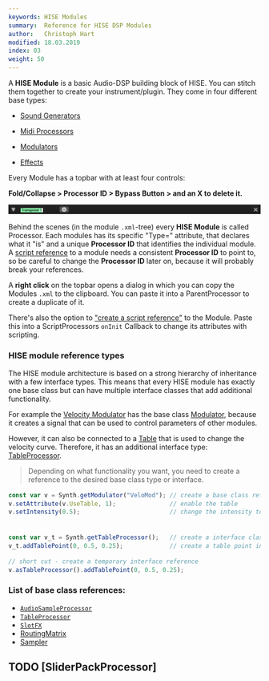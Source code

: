 ```yaml
---
keywords: HISE Modules
summary:  Reference for HISE DSP Modules
author:   Christoph Hart
modified: 18.03.2019
index: 03
weight: 50
---
```


A **HISE Module** is a basic Audio-DSP building block of HISE. You can stitch them together to create your instrument/plugin. They come in four different base types:

- [Sound Generators](/hise-modules/sound-generators) 

- [Midi Processors](/hise-modules/midi-processors) 

- [Modulators](/hise-modules/modulators)

- [Effects](/hise-modules/effects) 

Every Module has a topbar with at least four controls:  

**Fold/Collapse > Processor ID > Bypass Button > and an X to delete it.** 

![transposer topbar](images/custom/transposer-topbar.png)

Behind the scenes (in the module `.xml`-tree) every **HISE Module** is called Processor. Each modules has its specific "Type=" attribute, that declares what it "is" and a unique **Processor ID** that identifies the individual module. A [script reference](/scripting/scripting-in-hise#module-references) to a module needs a consistent **Processor ID** to point to, so be careful to change the **Processor ID** later on, because it will probably break your references.  

A **right click** on the topbar opens a dialog in which you can copy the Modules `.xml` to the clipboard. You can paste it into a ParentProcessor to create a duplicate of it.

There's also the option to ["create a script reference"](/scripting/scripting-in-hise#module-references) to the Module. Paste this into a ScriptProcessors `onInit` Callback to change its attributes with scripting. 


### HISE module reference types

The HISE module architecture is based on a strong hierarchy of inheritance with a few interface types. This means that every HISE module has exactly one base class but can have multiple interface classes that add additional functionality.  

For example the [Velocity Modulator](/hise-modules/modulators/voice-start-modulators/list/velocity) has the base class [Modulator](/scripting/scripting-api/modulator), because it creates a signal that can be used to control parameters of other modules.  

However, it can also be connected to a [Table](/ui-components/plugin-components/table) that is used to change the velocity curve. Therefore, it has an additional interface type: [TableProcessor](/scripting/scripting-api/tableprocessor).

> Depending on what functionality you want, you need to create a reference to the desired base class type or interface.

```javascript
const var v = Synth.getModulator("VeloMod"); // create a base class reference
v.setAttribute(v.UseTable, 1);               // enable the table
v.setIntensity(0.5);                         // change the intensity to 50%


const var v_t = Synth.getTableProcessor();   // create a interface class reference
v_t.addTablePoint(0, 0.5, 0.25);             // create a table point in the centre.
```

```javascript
// short cut - create a temporary interface reference
v.asTableProcessor().addTablePoint(0, 0.5, 0.25);
```

### List of base class references:

- [`AudioSampleProcessor`](/scripting/scripting-api/audiosampleprocessor)  
- [`TableProcessor`](/scripting/scripting-api/tableprocessor)  
- [`SlotFX`](/scripting/scripting-api/slotfx)
- [RoutingMatrix](/scripting/scripting-api/routingmatrix)
- [Sampler](/scripting/scripting-api/sampler) 

## TODO [SliderPackProcessor]
